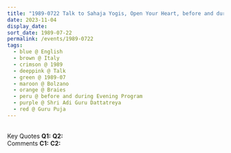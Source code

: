 ```yaml
---
title: "1989-0722 Talk to Sahaja Yogis, Open Your Heart, before and during the Evening Program, the day before Guru Pūjā, Hotel Lago di Braies, Braies, Bolzano, Italy"
date: 2023-11-04
display_date: 
sort_date: 1989-07-22
permalink: /events/1989-0722
tags:
  - blue @ English
  - brown @ Italy
  - crimson @ 1989
  - deeppink @ Talk
  - green @ 1989-07
  - maroon @ Bolzano
  - orange @ Braies
  - peru @ before and during Evening Program
  - purple @ Shri Adi Guru Dattatreya
  - red @ Guru Puja
---
```


<br>

<wave-list>
  <list-title color="DarkSeaGreen" width="55">Key Quotes</list-title>
  <list-item color="BlanchedAlmond" width="280"><b>Q1:</b> <i></i></list-item>
  <list-item color="Lavender" width="280"><b>Q2:</b> <i></i></list-item>
</wave-list>

<br>

<wave-list>
  <list-title color="DarkSeaGreen" width="55">Comments</list-title>
  <list-item color="BlanchedAlmond" width="280"><b>C1:</b> <i></i></list-item>
  <list-item color="Lavender" width="280"><b>C2:</b> <i></i></list-item>
</wave-list>